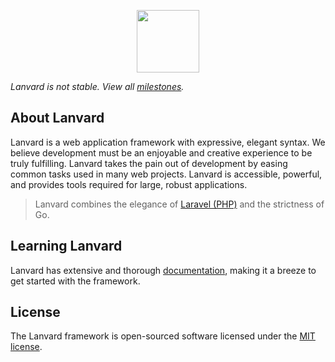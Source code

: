 <p align="center"><img src="https://avatars1.githubusercontent.com/u/57274804?s=400&u=058242df13e206950c08efd68a540445ce4da17f&v=4" width="100"></p>

_Lanvard is not stable. View all [milestones](https://github.com/lanvard/lanvard/milestones)._

## About Lanvard

Lanvard is a web application framework with expressive, elegant syntax. We believe development must be an enjoyable and creative experience to be truly fulfilling. Lanvard takes the pain out of development by easing common tasks used in many web projects. Lanvard is accessible, powerful, and provides tools required for large, robust applications.

> Lanvard combines the elegance of [Laravel (PHP)](https://laravel.com) and the strictness of Go.

## Learning Lanvard

Lanvard has extensive and thorough [documentation](https://github.com/lanvard/docs), making it a breeze to get started 
with the framework.

## License

The Lanvard framework is open-sourced software licensed under the [MIT license](https://opensource.org/licenses/MIT).
